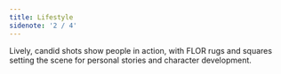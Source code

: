 ```yaml
---
title: Lifestyle
sidenote: '2 / 4'
---
```


Lively, candid shots show people in action, with FLOR rugs and squares setting the scene for personal stories and character development. 
